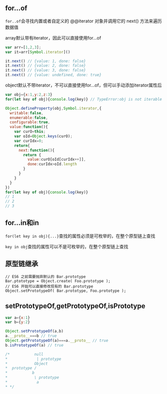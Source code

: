 ## for...of

 `for..of`会寻找内置或者自定义的 @@iterator 对象并调用它的 next() 方法来遍历数据值
 
 array默认带有iterator，因此可以直接使用for...of
 ```js
var arr=[1,2,3];
var it=arr[Symbol.iterator]()

it.next() // {value: 1, done: false}
it.next() // {value: 2, done: false}
it.next() // {value: 3, done: false}
it.next() // {value: undefined, done: true}
```
object默认不带iterator，不可以直接使用for...of，但可以手动添加iterator属性后
```js
var obj={x:1,y:2,z:3}
for(let key of obj){console.log(key)} // TypeError:obj is not iterable

Object.defineProperty(obj,Symbol.iterator,{
  writable:false,
  enumerable:false,
  configurable:true,
  value:function(){
    var curO=this;
    var oId=Object.keys(curO);
    var curIdx=0;
    return{
      next:function(){
        return {
          value:curO[oId[curIdx++]],
          done:curIdx>oId.length
        }
      }
    }
  }
})
for(let key of obj){console.log(key)} 
// 1
// 2
// 3
```

## for...in和in

`for(let key in obj){...}`查找的属性必须是可枚举的，在整个原型链上查找

`key in obj`查找的属性可以不是可枚举的，在整个原型链上查找

## 原型链继承

```
// ES6 之前需要抛弃默认的 Bar.prototype
Bar.ptototype = Object.create( Foo.prototype );
// ES6 开始可以直接修改现有的 Bar.prototype
Object.setPrototypeOf( Bar.prototype, Foo.prototype );
```
## setPrototypeOf,getPrototypeOf,isPrototype

```js
var a={x:1}
var b={y:2}

Object.setPrototypeOf(a,b)
a.__proto__===b // true
Object.getPrototypeOf(a)===a.__proto__ // true
b.isPrototypeOf(a) // true

/*           null
*             | prototype
*            Object 
*  prototype /
*           b 
*            \ prototype 
*             a
* */
```